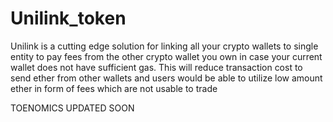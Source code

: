 # Unilink_token

Unilink is a cutting edge solution for linking all your crypto wallets to single entity to pay fees from the other crypto wallet you own in case your current wallet does not have sufficient gas. This will reduce transaction cost to send ether from other wallets and users would be able to utilize low amount ether in form of fees which are not usable to trade

TOENOMICS UPDATED SOON
